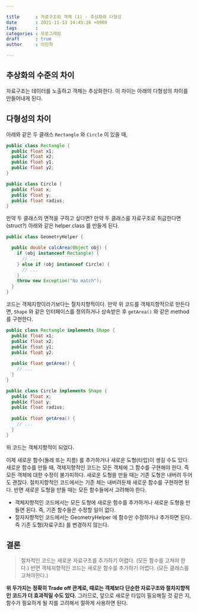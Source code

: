 ```yaml
---

title      : 자료구조와 객체 (1) - 추상화와 다형성
date       : 2021-11-13 14:45:26 +0900
tags       : 
categories : 프로그래밍
draft      : true
author     : 이민혁

---
```


## 추상화의 수준의 차이

자료구조는 데이터를 노출하고 객체는 추상화한다. 이 차이는 아래의 다형성의 차이를 만들어내게 된다.


## 다형성의 차이

아래와 같은 두 클래스 `Rectangle` 와 `Circle` 이 있을 때,

```java
public class Rectangle {
  public float x1;
  public float x2;
  public float y1;
  public float y2;
}

public class Circle {
  public float x;
  public float y;
  public float radius;
}
```

만약 두 클래스의 면적을 구하고 싶다면? 만약 두 클래스를 자료구조로 취급한다면 (struct?) 아래와 같은 helper class 를 만들게 된다.

```java
public class GeometryHelper {

  public double calcArea(Object obj) {
    if (obj instanceof Rectangle) {
      // ...
    } else if (obj instanceof Circle) {
      // ...
    }
    throw new Exception("No match");
  }
}
```

코드는 객체지향이라기보다는 절차지향적이다. 만약 위 코드를 객체지향적으로 만든다면, `Shape` 와 같은 인터페이스를 정의하거나 상속받은 후 `getArea()` 와 같은 method 를 구현한다. 

```java
public class Rectangle implements Shape {
  public float x1;
  public float x2;
  public float y1;
  public float y2;
  
  public float getArea() {
    // ...
  }
}

public class Circle implements Shape {
  public float x;
  public float y;
  public float radius;
  
  public float getArea() {
    // ...
  }
}
```

위 코드는 객체지향적이 되었다. 

이제 새로운 함수(둘레 또는 지름) 를 추가하거나 새로운 도형(타입)이 생길 수도 있다. 새로운 함수를 만들 때, 객체지향적인 코드는 모든 객체에 그 함수를 구현해야 한다. 즉 모든 객체에 대한 수정이 불가피하다. 새로운 도형을 만들 때는 기존 도형은 내버려 두어도 괜찮다. 절차지향적인 코드에서는 기존 체는 내버려둔채 새로운 함수를 구현하면 된다. 반면 새로운 도형을 만들 때는 모든 함수들에서 고려해야 한다. 
* 객체지향적인 코드에서는 모든 도형에 새로운 함수를 추가하거나 새로운 도형을 만들면 된다. 즉, 기존 함수들은 수정할 일이 없다.
* 절자지향적인 코드에서는 GeometryHelper 에 함수만 수정하거나 추가하면 된다. 즉 기존 도형(자료구조) 를 변경하지 않는다.


## 결론

> 절차적인 코드는 새로운 자료구조를 추가하기 어렵다. (모든 함수를 고쳐야 한다.) 반면 객체지향적인 코드는 새로운 함수를 추가하기 어렵다. (모든 클래스를 고쳐야한다.)

**위 두가지는 정확히 Trade off 관계로, 때로는 객체보다 단순한 자료구조와 절차지향적인 코드가 더 효과적일 수도 있다.** 그러므로, 앞으로 새로운 타입이 필요해질 것 같은 지, 함수가 필요하게 될 지를 고려해서 절하게 사용하면 된다. 

